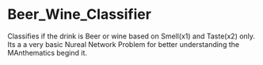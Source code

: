 # Beer_Wine_Classifier
Classifies if the drink is Beer or wine based on Smell(x1) and Taste(x2) only.
Its a a very basic Nureal Network Problem for better understanding the MAnthematics begind it. 
